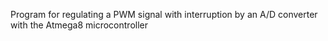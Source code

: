 Program for regulating a PWM signal with interruption by an A/D converter with the Atmega8 microcontroller
